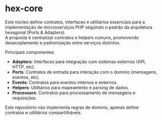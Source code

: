 # hex-core

Este núcleo define contratos, interfaces e utilitários essenciais para a implementação de microsserviços PHP seguindo o padrão da arquitetura hexagonal (Ports & Adapters).  
A proposta é centralizar contratos e helpers comuns, promovendo desacoplamento e padronização entre serviços distintos.

Principais componentes:
- **Adapters**: Interfaces para integração com sistemas externos (API, HTTP, etc).
- **Ports**: Contratos de entrada para interação com o domínio (mensagens, eventos, etc).
- **Events**: Contratos para eventos internos e externos.
- **Helpers**: Utilitários para mapeamento e parsing de dados.
- **Processors**: Contratos para processamento de mensagens e requisições.

Este repositório não implementa regras de domínio, apenas define contratos e utilitários compartilháveis.
